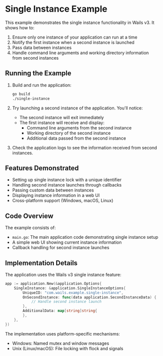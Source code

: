 # Single Instance Example

This example demonstrates the single instance functionality in Wails v3. It shows how to:

1. Ensure only one instance of your application can run at a time
2. Notify the first instance when a second instance is launched
3. Pass data between instances
4. Handle command line arguments and working directory information from second instances

## Running the Example

1. Build and run the application:
   ```bash
   go build
   ./single-instance
   ```

2. Try launching a second instance of the application. You'll notice:
   - The second instance will exit immediately
   - The first instance will receive and display:
     - Command line arguments from the second instance
     - Working directory of the second instance
     - Additional data passed from the second instance

3. Check the application logs to see the information received from second instances.

## Features Demonstrated

- Setting up single instance lock with a unique identifier
- Handling second instance launches through callbacks
- Passing custom data between instances
- Displaying instance information in a web UI
- Cross-platform support (Windows, macOS, Linux)

## Code Overview

The example consists of:

- `main.go`: The main application code demonstrating single instance setup
- A simple web UI showing current instance information
- Callback handling for second instance launches

## Implementation Details

The application uses the Wails v3 single instance feature:

```go
app := application.New(&application.Options{
    SingleInstance: &application.SingleInstanceOptions{
        UniqueID: "com.wails.example.single-instance",
        OnSecondInstance: func(data application.SecondInstanceData) {
            // Handle second instance launch
        },
		AdditionalData: map[string]string{
		},
    },
})
```

The implementation uses platform-specific mechanisms:
- Windows: Named mutex and window messages
- Unix (Linux/macOS): File locking with flock and signals
